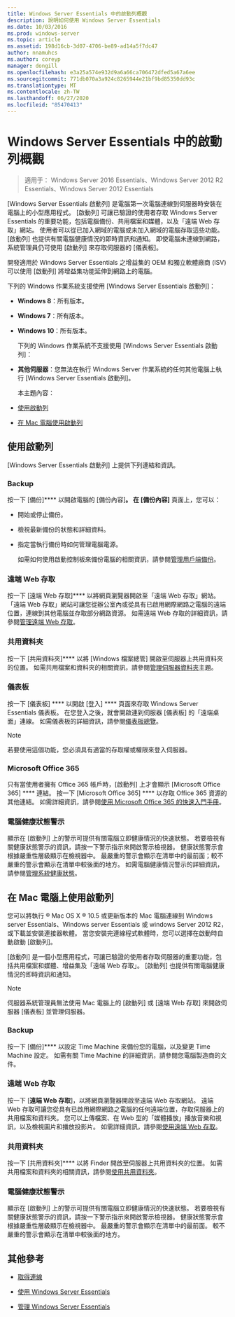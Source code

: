 ```yaml
---
title: Windows Server Essentials 中的啟動列概觀
description: 說明如何使用 Windows Server Essentials
ms.date: 10/03/2016
ms.prod: windows-server
ms.topic: article
ms.assetid: 198d16cb-3d07-4706-be89-ad14a5f7dc47
author: nnamuhcs
ms.author: coreyp
manager: dongill
ms.openlocfilehash: e3a25a574e932d9a6a66ca706472dfed5a67a6ee
ms.sourcegitcommit: 771db070a3a924c8265944e21bf9bd85350dd93c
ms.translationtype: MT
ms.contentlocale: zh-TW
ms.lasthandoff: 06/27/2020
ms.locfileid: "85470413"
---
```

# <a name="overview-of-the-launchpad-in-windows-server-essentials"></a>Windows Server Essentials 中的啟動列概觀

>適用于： Windows Server 2016 Essentials、Windows Server 2012 R2 Essentials、Windows Server 2012 Essentials

[Windows Server Essentials 啟動列] 是電腦第一次電腦連線到伺服器時安裝在電腦上的小型應用程式。 [啟動列] 可讓已驗證的使用者存取 Windows Server Essentials 的重要功能，包括電腦備份、共用檔案和媒體，以及「遠端 Web 存取」網站。 使用者可以從已加入網域的電腦或未加入網域的電腦存取這些功能。 [啟動列] 也提供有關電腦健康情況的即時資訊和通知。 即使電腦未連線到網路，系統管理員仍可使用 [啟動列] 來存取伺服器的 [儀表板]。

 開發適用於 Windows Server Essentials 之增益集的 OEM 和獨立軟體廠商 (ISV) 可以使用 [啟動列] 將增益集功能延伸到網路上的電腦。

 下列的 Windows 作業系統支援使用 [Windows Server Essentials 啟動列]：

- **Windows 8**：所有版本。

- **Windows 7**：所有版本。
- **Windows 10**：所有版本。

  下列的 Windows 作業系統不支援使用 [Windows Server Essentials 啟動列]：

- **其他伺服器**：您無法在執行 Windows Server 作業系統的任何其他電腦上執行 [Windows Server Essentials 啟動列]。

  本主題內容：

- [使用啟動列](Overview-of-the-Launchpad-in-Windows-Server-Essentials.md#BKMK_Launchpad)

- [在 Mac 電腦使用啟動列](Overview-of-the-Launchpad-in-Windows-Server-Essentials.md#BKMK_Mac)

##  <a name="use-the-launchpad"></a><a name="BKMK_Launchpad"></a>使用啟動列
 [Windows Server Essentials 啟動列] 上提供下列連結和資訊。

### <a name="backup"></a>Backup
 按一下 [備份]**** 以開啟電腦的 [備份內容]****。 在 [備份內容]**** 頁面上，您可以：

- 開始或停止備份。

- 檢視最新備份的狀態和詳細資料。

- 指定當執行備份時如何管理電腦電源。

  如需如何使用啟動控制板來備份電腦的相關資訊，請參閱[管理用戶端備份](Manage-Client-Computer-Backup-in-Windows-Server-Essentials.md)。

### <a name="remote-web-access"></a>遠端 Web 存取
 按一下 [遠端 Web 存取]**** 以將網頁瀏覽器開啟至「遠端 Web 存取」網站。 「遠端 Web 存取」網站可讓您從辦公室內或從具有已啟用網際網路之電腦的遠端位置，連線到其他電腦並存取部分網路資源。 如需遠端 Web 存取的詳細資訊，請參閱[管理遠端 Web 存取](Manage-Remote-Web-Access-in-Windows-Server-Essentials.md)。

### <a name="shared-folders"></a>共用資料夾
 按一下 [共用資料夾]**** 以將 [Windows 檔案總管] 開啟至伺服器上共用資料夾的位置。 如需共用檔案和資料夾的相關資訊，請參閱[管理伺服器資料夾](Manage-Server-Folders-in-Windows-Server-Essentials.md)主題。

### <a name="dashboard"></a>儀表板
 按一下 [儀表板]  **** 以開啟 [登入] **** 頁面來存取 Windows Server Essentials 儀表板。 在您登入之後，就會開啟連到伺服器 [儀表板] 的「遠端桌面」連線。 如需儀表板的詳細資訊，請參閱[儀表板總覽](Overview-of-the-Dashboard-in-Windows-Server-Essentials.md)。

> [!NOTE]
>  若要使用這個功能，您必須具有適當的存取權或權限來登入伺服器。

### <a name="microsoft-office-365"></a>Microsoft Office 365
 只有當使用者擁有 Office 365 帳戶時，[啟動列] 上才會顯示 [Microsoft Office 365] **** 連結。 按一下 [Microsoft Office 365]  **** 以存取 Office 365 資源的其他連結。 如需詳細資訊，請參閱[使用 Microsoft Office 365 的快速入門手冊](../use/Quick-Start-Guide-to-Using-Microsoft-Office-365-with-Windows-Server-Essentials.md)。

### <a name="computer-health-alerts"></a>電腦健康狀態警示
 顯示在 [啟動列] 上的警示可提供有關電腦立即健康情況的快速狀態。 若要檢視有關健康狀態警示的資訊，請按一下警示指示來開啟警示檢視器。 健康狀態警示會根據嚴重性層級顯示在檢視器中。 最嚴重的警示會顯示在清單中的最前面；較不嚴重的警示會顯示在清單中較後面的地方。 如需電腦健康情況警示的詳細資訊，請參閱[管理系統健康狀態](Manage-System-Health-in-Windows-Server-Essentials.md)。

##  <a name="use-the-launchpad-with-a-mac-computer"></a><a name="BKMK_Mac"></a>在 Mac 電腦上使用啟動列
 您可以將執行 &reg; Mac OS X &reg; 10.5 或更新版本的 Mac 電腦連線到 Windows server Essentials、Windows server Essentials 或 windows Server 2012 R2，或下載並安裝連接器軟體。 當您安裝完連線程式軟體時，您可以選擇在啟動時自動啟動 [啟動列]。

 [啟動列] 是一個小型應用程式，可讓已驗證的使用者存取伺服器的重要功能，包括共用檔案和媒體、增益集及「遠端 Web 存取」。 [啟動列] 也提供有關電腦健康情況的即時資訊和通知。

> [!NOTE]
>  伺服器系統管理員無法使用 Mac 電腦上的 [啟動列] 或 [遠端 Web 存取] 來開啟伺服器 [儀表板] 並管理伺服器。

### <a name="backup"></a>Backup
 按一下 [備份]**** 以設定 Time Machine 來備份您的電腦，以及變更 Time Machine 設定。 如需有關 Time Machine 的詳細資訊，請參閱您電腦製造商的文件。

### <a name="remote-web-access"></a>遠端 Web 存取
 按一下 [**遠端 Web 存取**]，以將網頁瀏覽器開啟至遠端 Web 存取網站。 遠端 Web 存取可讓您從具有已啟用網際網路之電腦的任何遠端位置，存取伺服器上的共用檔案和資料夾。 您可以上傳檔案、在 Web 型的「媒體播放」播放音樂和視訊，以及檢視圖片和播放投影片。 如需詳細資訊，請參閱[使用遠端 Web 存取](../use/Use-Remote-Web-Access-in-Windows-Server-Essentials.md)。

### <a name="shared-folders"></a>共用資料夾
 按一下 [共用資料夾]**** 以將 Finder 開啟至伺服器上共用資料夾的位置。 如需共用檔案和資料夾的相關資訊，請參閱[使用共用資料夾](../use/Use-Shared-Folders-in-Windows-Server-Essentials.md)。

### <a name="computer-health-alerts"></a>電腦健康狀態警示
 顯示在 [啟動列] 上的警示可提供有關電腦立即健康情況的快速狀態。 若要檢視有關健康狀態警示的資訊，請按一下警示指示來開啟警示檢視器。 健康狀態警示會根據嚴重性層級顯示在檢視器中。 最嚴重的警示會顯示在清單中的最前面。 較不嚴重的警示會顯示在清單中較後面的地方。

## <a name="additional-references"></a>其他參考

-   [取得連線](../use/Get-Connected-in-Windows-Server-Essentials.md)

-   [使用 Windows Server Essentials](../use/Use-Windows-Server-Essentials.md)

-   [管理 Windows Server Essentials](Manage-Windows-Server-Essentials.md)
